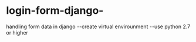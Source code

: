 # login-form-django-
handling form data in django
--create virtual envirounment
--use python 2.7 or higher 
